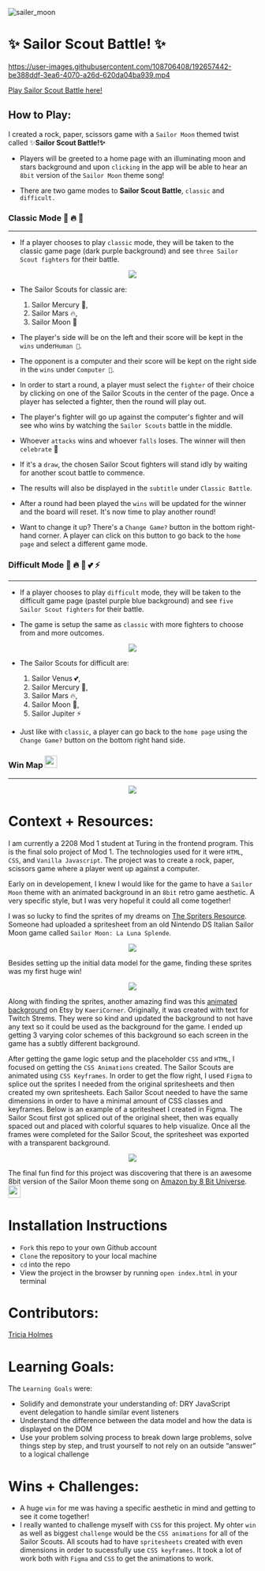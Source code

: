 ![sailer_moon](https://user-images.githubusercontent.com/108706408/192653625-95d62b30-ba38-495a-8ad5-02355e8c2fdc.gif) 
# ✨ Sailor Scout Battle! ✨


https://user-images.githubusercontent.com/108706408/192657442-be388ddf-3ea6-4070-a26d-620da04ba939.mp4

[Play Sailor Scout Battle here!](https://tricia-holmes.github.io/rock-paper-scissors/)

## How to Play: 

I created a rock, paper, scissors game with a `Sailor Moon` themed twist called ✨**Sailor Scout Battle!✨**

- Players will be greeted to a home page with an illuminating moon and stars background and upon  `clicking` in the app will be able to hear an `8bit` version of the `Sailor Moon` theme song!

- There are two game modes to **Sailor Scout Battle**, `classic` and `difficult.`

### Classic Mode 🌊 🔥 🌙
___

- If a player chooses to play `classic` mode, they will be taken to the classic game page (dark purple background) and see `three Sailor Scout fighters` for their battle. 

<p align="center">
<img src="https://user-images.githubusercontent.com/108706408/192675579-d342965e-020a-4978-a4be-c4c32c1fc318.png" />
</p>


- The Sailor Scouts for classic are:

    1. Sailor Mercury 🌊, 
    1. Sailor Mars 🔥, 
    1. Sailor Moon 🌙
    

- The player's side will be on the left and their score will be kept in the `wins` under`Human 🌙`. 

- The opponent is a computer and their score will be kept on the right side in the `wins` under `Computer 👾`. 

- In order to start a round, a player must select the `fighter` of their choice by clicking on one of the Sailor Scouts in the center of the page. Once a player has selected a fighter, then the round will play out. 

- The player's fighter will go up against the computer's fighter and will see who wins by watching the `Sailor Scouts` battle in the middle. 

- Whoever `attacks` wins and whoever `falls` loses. The winner will then `celebrate` 🎉 

- If it's a `draw`, the chosen Sailor Scout fighters will stand idly by waiting for another scout battle to commence. 

- The results will also be displayed in the `subtitle` under `Classic Battle`.

- After a round had been played the `wins` will be updated for the winner and the board will reset. It's now time to play another round!

- Want to change it up? There's a `Change Game?` button in the bottom right-hand corner. A player can click on this button to go back to the `home page` and select a different game mode.

### Difficult Mode 🌊 🔥 🌙 💕 ⚡️
___

- If a player chooses to play `difficult` mode, they will be taken to the difficult game page (pastel purple blue background) and see `five Sailor Scout fighters` for their battle. 

- The game is setup the same as `classic` with more fighters to choose from and more outcomes.

<p align="center">
<img src="https://user-images.githubusercontent.com/108706408/192675479-8526ef86-aef6-4455-a415-fe82533ab616.png" />
</p>


- The Sailor Scouts for difficult are:

    1. Sailor Venus 💕, 
    1. Sailor Mercury 🌊, 
    1. Sailor Mars 🔥, 
    1. Sailor Moon 🌙, 
    1. Sailor Jupiter ⚡️

- Just like with `classic`, a player can go back to the `home page` using the `Change Game?` button on the bottom right hand side.

### Win Map <img src="https://user-images.githubusercontent.com/108706408/192685203-ae70ae42-9218-48b0-92ce-de5c912b17f4.gif" width="25" height="25"/>
___ 
<p align="center">
<img src="https://user-images.githubusercontent.com/108706408/192673918-56f07c16-98de-488a-8e18-8185dc4a4c1e.png" />
</p>

# Context + Resources:

I am currently a 2208 Mod 1 student at Turing in the frontend program. This is the final solo project of Mod 1. The technologies used for it were `HTML`, `CSS`, and `Vanilla Javascript`. The project was to create a rock, paper, scissors game where a player went up against a computer. 

Early on in developement, I knew I would like for the game to have a `Sailor Moon` theme with an animated background in an `8bit` retro game aesthetic. A very specific style, but I was very hopeful it could all come together!

I was so lucky to find the sprites of my dreams on [The Spriters Resource](https://www.spriters-resource.com/ds_dsi/sailormoonlalunasplende/). Someone had uploaded a spritesheet from an old Nintendo DS Italian Sailor Moon game called `Sailor Moon: La Luna Splende`. 

<p align="center">
<img src="https://user-images.githubusercontent.com/108706408/192678748-28d28885-86ef-4598-a966-9c6dab77f8f8.jpeg" />
</p>


Besides setting up the initial data model for the game, finding these sprites was my first huge win!

<p align="center">
<img src="https://user-images.githubusercontent.com/108706408/192687395-974893f1-1544-4e01-890d-c9bb989c647e.png" />
</p>

Along with finding the sprites, another amazing find was this [animated background](https://www.etsy.com/listing/1274934700/pixel-starry-sky-screen-animated-screen?click_key=778c1fffd2c97c08de1061b7180ab3d7b579e5a8%3A1274934700&click_sum=82335c9b&ref=shop_home_recs_6) on Etsy by `KaeriCorner`. Originally, it was created with text for Twitch Strems. They were so kind and updated the background to not have any text so it could be used as the background for the game. I ended up getting 3 varying color schemes of this background so each screen in the game has a subtly different background.


After getting the game logic setup and the placeholder `CSS` and `HTML`, I focused on getting the `CSS Animations` created. The Sailor Scouts are animated using `CSS Keyframes`. In order to get the flow right, I used `Figma` to splice out the sprites I needed from the original spritesheets and then created my own spritesheets. Each Sailor Scout needed to have the same dimensions in order to have a minimal amount of CSS classes and keyframes. Below is an example of a spritesheet I created in Figma. The Sailor Scout first got spliced out of the original sheet, then was equally spaced out and placed with colorful squares to help visualize. Once all the frames were completed for the Sailor Scout, the spritesheet was exported with a transparent background. 

<p align="center">
<img src="https://user-images.githubusercontent.com/108706408/192682609-726dcfc8-0236-4918-916a-e3177983900d.png" />
</p>

The final fun find for this project was discovering that there is an awesome 8bit version of the Sailor Moon theme song on [Amazon by 8 Bit Universe](https://www.amazon.com/Sailor-Moon-Theme-Bit-Version/dp/B01HC4MOPU). <img src="https://user-images.githubusercontent.com/108706408/192684763-842f336b-a941-47b1-b0c2-6dc1e11f3ad7.gif" width="25" height="25"/>


# Installation Instructions

- `Fork` this repo to your own Github account
- `Clone` the repository to your local machine
- `cd` into the repo
- View the project in the browser by running `open index.html` in your terminal

# Contributors:
[Tricia Holmes](https://github.com/tricia-holmes)

# Learning Goals:

The `Learning Goals` were: 
- Solidify and demonstrate your understanding of:
    DRY JavaScript    
    event delegation to handle similar event listeners
- Understand the difference between the data model and how the data is displayed on the DOM
- Use your problem solving process to break down large problems, solve things step by step, and trust yourself to not rely on an outside “answer” to a logical challenge

# Wins + Challenges:
- A huge `win` for me was having a specific aesthetic in mind and getting to see it come together!
- I really wanted to challenge myself with `CSS` for this project. My ohter `win` as well as biggest `challenge` would be the `CSS animations` for all of the Sailor Scouts. All scouts had to have `spritesheets` created with even dimensions in order to sucessfully use `CSS keyframes`. It took a lot of work both with `Figma` and `CSS` to get the animations to work. 

